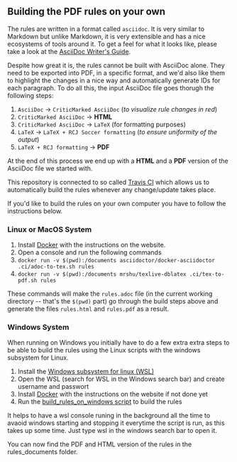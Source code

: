 ## Building the PDF rules on your own

The rules are written in a format called `asciidoc`. It is very similar to
Markdown but unlike Markdown, it is very extensible and has a nice ecosystems
of tools around it. To get a feel for what it looks like, please take a look at
the [AsciiDoc Writer's Guide](https://asciidoctor.org/docs/asciidoc-writers-guide/).

Despite how great it is, the rules cannot be built with AsciiDoc alone. They
need to be exported into PDF, in a specific format, and we'd also like them to
highlight the changes in a nice way and automatically generate IDs for each
paragraph. To do all this, the input AsciiDoc file goes thorugh the following
steps:

1. `AsciiDoc` -> `CriticMarked AsciiDoc` (_to visualize rule changes in red_)
2. `CriticMarked AsciiDoc` -> **HTML**
3. `CriticMarked AsciiDoc` -> `LaTeX` (for formatting purposes)
4. `LaTeX` -> `LaTeX + RCJ Soccer formatting` (_to ensure uniformity of the output_)
5. `LaTeX + RCJ formatting` -> **PDF**

At the end of this process we end up with a **HTML** and a **PDF** version of
the AsciiDoc file we started with.

This repository is connected to so called [Travis CI](http://travis-ci.org/)
which allows us to automatically build the rules whenever any change/update
takes place.

If you'd like to build the rules on your own computer you have to follow the instructions below.

### Linux or MacOS System

1. Install [Docker](https://docker.com) with the instructions on the website.
2. Open a console and run the following commands
3. `docker run -v $(pwd):/documents asciidoctor/docker-asciidoctor .ci/adoc-to-tex.sh rules`
4. `docker run -v $(pwd):/documents mrshu/texlive-dblatex .ci/tex-to-pdf.sh rules`

These commands will make the `rules.adoc` file (in the current working directory --
that's the `$(pwd)` part) go through the build steps above and generate the files
`rules.html` and `rules.pdf` as a result.

### Windows System

When running on Windows you initially have to do a few extra extra steps to be able to build 
the rules using the Linux scripts with the windows subsystem for Linux.   

1. Install the [Windows subsystem for linux (WSL)](https://learn.microsoft.com/en-us/windows/wsl/install)
2. Open the WSL (search for WSL in the Windows search bar) and create username and passwort
5. Install [Docker](https://docker.com) with the instructions on the website if not done yet
6. Run the [build_rules_on_windows script](https://github.com/robocup-junior/onstage-rules/blob/main/build_rules_on_windows.bat) to build the rules

It helps to have a wsl console runing in the background all the time to avaoid windows starting and stopping it everytime the script is run, as this takes up some time. Just type wsl in the windows search bar to open it.

You can now find the PDF and HTML version of the rules in the rules_documents folder.
